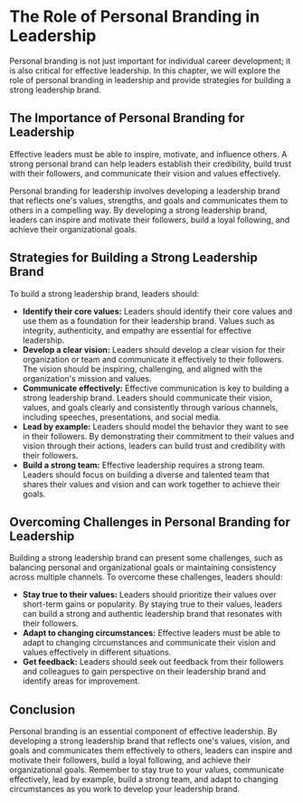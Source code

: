 The Role of Personal Branding in Leadership
========================================================================================

Personal branding is not just important for individual career development; it is also critical for effective leadership. In this chapter, we will explore the role of personal branding in leadership and provide strategies for building a strong leadership brand.

The Importance of Personal Branding for Leadership
--------------------------------------------------

Effective leaders must be able to inspire, motivate, and influence others. A strong personal brand can help leaders establish their credibility, build trust with their followers, and communicate their vision and values effectively.

Personal branding for leadership involves developing a leadership brand that reflects one's values, strengths, and goals and communicates them to others in a compelling way. By developing a strong leadership brand, leaders can inspire and motivate their followers, build a loyal following, and achieve their organizational goals.

Strategies for Building a Strong Leadership Brand
-------------------------------------------------

To build a strong leadership brand, leaders should:

* **Identify their core values:** Leaders should identify their core values and use them as a foundation for their leadership brand. Values such as integrity, authenticity, and empathy are essential for effective leadership.
* **Develop a clear vision:** Leaders should develop a clear vision for their organization or team and communicate it effectively to their followers. The vision should be inspiring, challenging, and aligned with the organization's mission and values.
* **Communicate effectively:** Effective communication is key to building a strong leadership brand. Leaders should communicate their vision, values, and goals clearly and consistently through various channels, including speeches, presentations, and social media.
* **Lead by example:** Leaders should model the behavior they want to see in their followers. By demonstrating their commitment to their values and vision through their actions, leaders can build trust and credibility with their followers.
* **Build a strong team:** Effective leadership requires a strong team. Leaders should focus on building a diverse and talented team that shares their values and vision and can work together to achieve their goals.

Overcoming Challenges in Personal Branding for Leadership
---------------------------------------------------------

Building a strong leadership brand can present some challenges, such as balancing personal and organizational goals or maintaining consistency across multiple channels. To overcome these challenges, leaders should:

* **Stay true to their values:** Leaders should prioritize their values over short-term gains or popularity. By staying true to their values, leaders can build a strong and authentic leadership brand that resonates with their followers.
* **Adapt to changing circumstances:** Effective leaders must be able to adapt to changing circumstances and communicate their vision and values effectively in different situations.
* **Get feedback:** Leaders should seek out feedback from their followers and colleagues to gain perspective on their leadership brand and identify areas for improvement.

Conclusion
----------

Personal branding is an essential component of effective leadership. By developing a strong leadership brand that reflects one's values, vision, and goals and communicates them effectively to others, leaders can inspire and motivate their followers, build a loyal following, and achieve their organizational goals. Remember to stay true to your values, communicate effectively, lead by example, build a strong team, and adapt to changing circumstances as you work to develop your leadership brand.
